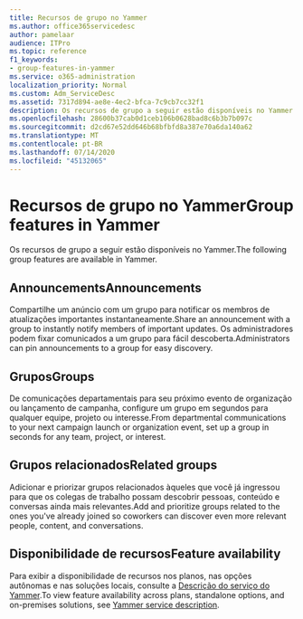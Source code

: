 ```yaml
---
title: Recursos de grupo no Yammer
ms.author: office365servicedesc
author: pamelaar
audience: ITPro
ms.topic: reference
f1_keywords:
- group-features-in-yammer
ms.service: o365-administration
localization_priority: Normal
ms.custom: Adm_ServiceDesc
ms.assetid: 7317d894-ae8e-4ec2-bfca-7c9cb7cc32f1
description: Os recursos de grupo a seguir estão disponíveis no Yammer.
ms.openlocfilehash: 28600b37cab0d1ceb106b0628bad8c6b3b7b097c
ms.sourcegitcommit: d2cd67e52dd646b68bfbfd8a387e70a6da140a62
ms.translationtype: MT
ms.contentlocale: pt-BR
ms.lasthandoff: 07/14/2020
ms.locfileid: "45132065"
---
```

# <a name="group-features-in-yammer"></a><span data-ttu-id="a727b-103">Recursos de grupo no Yammer</span><span class="sxs-lookup"><span data-stu-id="a727b-103">Group features in Yammer</span></span>

<span data-ttu-id="a727b-104">Os recursos de grupo a seguir estão disponíveis no Yammer.</span><span class="sxs-lookup"><span data-stu-id="a727b-104">The following group features are available in Yammer.</span></span>
  
## <a name="announcements"></a><span data-ttu-id="a727b-105">Announcements</span><span class="sxs-lookup"><span data-stu-id="a727b-105">Announcements</span></span>

<span data-ttu-id="a727b-106">Compartilhe um anúncio com um grupo para notificar os membros de atualizações importantes instantaneamente.</span><span class="sxs-lookup"><span data-stu-id="a727b-106">Share an announcement with a group to instantly notify members of important updates.</span></span> <span data-ttu-id="a727b-107">Os administradores podem fixar comunicados a um grupo para fácil descoberta.</span><span class="sxs-lookup"><span data-stu-id="a727b-107">Administrators can pin announcements to a group for easy discovery.</span></span>
  
## <a name="groups"></a><span data-ttu-id="a727b-108">Grupos</span><span class="sxs-lookup"><span data-stu-id="a727b-108">Groups</span></span>

<span data-ttu-id="a727b-109">De comunicações departamentais para seu próximo evento de organização ou lançamento de campanha, configure um grupo em segundos para qualquer equipe, projeto ou interesse.</span><span class="sxs-lookup"><span data-stu-id="a727b-109">From departmental communications to your next campaign launch or organization event, set up a group in seconds for any team, project, or interest.</span></span>
  
## <a name="related-groups"></a><span data-ttu-id="a727b-110">Grupos relacionados</span><span class="sxs-lookup"><span data-stu-id="a727b-110">Related groups</span></span>

<span data-ttu-id="a727b-111">Adicionar e priorizar grupos relacionados àqueles que você já ingressou para que os colegas de trabalho possam descobrir pessoas, conteúdo e conversas ainda mais relevantes.</span><span class="sxs-lookup"><span data-stu-id="a727b-111">Add and prioritize groups related to the ones you've already joined so coworkers can discover even more relevant people, content, and conversations.</span></span>
  
## <a name="feature-availability"></a><span data-ttu-id="a727b-112">Disponibilidade de recursos</span><span class="sxs-lookup"><span data-stu-id="a727b-112">Feature availability</span></span>

<span data-ttu-id="a727b-113">Para exibir a disponibilidade de recursos nos planos, nas opções autônomas e nas soluções locais, consulte a [Descrição do serviço do Yammer](yammer-service-description.md).</span><span class="sxs-lookup"><span data-stu-id="a727b-113">To view feature availability across plans, standalone options, and on-premises solutions, see [Yammer service description](yammer-service-description.md).</span></span>
  